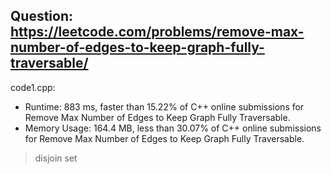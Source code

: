 ## Question: https://leetcode.com/problems/remove-max-number-of-edges-to-keep-graph-fully-traversable/

code1.cpp:
* Runtime: 883 ms, faster than 15.22% of C++ online submissions for Remove Max Number of Edges to Keep Graph Fully Traversable.
* Memory Usage: 164.4 MB, less than 30.07% of C++ online submissions for Remove Max Number of Edges to Keep Graph Fully Traversable.
> disjoin set